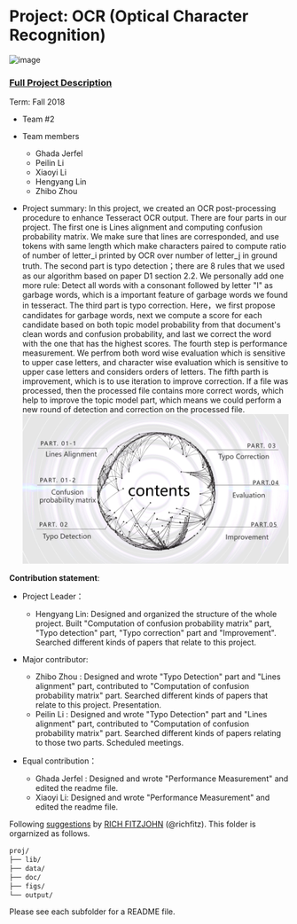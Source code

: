 # Project: OCR (Optical Character Recognition) 

![image](figs/intro.png)

### [Full Project Description](doc/project4_desc.md)

Term: Fall 2018

+ Team #2
+ Team members
	+ Ghada Jerfel 
	+ Peilin Li
	+ Xiaoyi Li
	+ Hengyang Lin
	+ Zhibo Zhou

+ Project summary: In this project, we created an OCR post-processing procedure to enhance Tesseract OCR output. There are four parts in our project. The first one is Lines alignment and computing confusion probability matrix. We make sure that lines are corresponded, and use tokens with same length which make characters paired to compute ratio of number of letter_i printed by OCR over number of letter_j in ground truth. The second part is typo detection；there are 8 rules that we used as our algorithm based on paper D1 section 2.2. We personally add one more rule: Detect all words with a consonant followed by letter "l" as garbage words, which is a important feature of garbage words we found in tesseract. The third part is typo correction. Here，we first propose candidates for garbage words, next we compute a score for each candidate based on both topic model probability from that document's clean words and confusion probability, and last we correct the word with the one that has the highest scores. The fourth step is performance measurement. We perfrom both word wise evaluation which is sensitive to upper case letters, and character wise evaluation which is sensitive to upper case letters and considers orders of letters. The fifth parth is improvement, which is to use iteration to improve correction. If a file was processed, then the processed file contains more correct words, which help to improve the topic model part, which means we could perform a new round of detection and correction on the processed file.
![screenshot](figs/proj4.png)
	
**Contribution statement**: 
+ Project Leader：
  + Hengyang Lin: Designed and organized the structure of the whole project. Built "Computation of confusion probability matrix" part, "Typo detection" part, "Typo correction" part and "Improvement". Searched different kinds of papers that relate to this project.
  
+ Major contributor:
  + Zhibo Zhou : Designed and wrote "Typo Detection" part and "Lines alignment" part, contributed to "Computation of confusion probability matrix" part. Searched different kinds of papers that relate to this project. Presentation.
  + Peilin Li : Designed and wrote "Typo Detection" part and "Lines alignment" part, contributed to "Computation of confusion probability matrix" part. Searched different kinds of papers relating to those two parts. Scheduled meetings.
  
+ Equal contribution：
  + Ghada Jerfel : Designed and wrote "Performance Measurement" and edited the readme file.
  + Xiaoyi Li: Designed and wrote "Performance Measurement" and edited the readme file.
  


Following [suggestions](http://nicercode.github.io/blog/2013-04-05-projects/) by [RICH FITZJOHN](http://nicercode.github.io/about/#Team) (@richfitz). This folder is orgarnized as follows.

```
proj/
├── lib/
├── data/
├── doc/
├── figs/
└── output/
```

Please see each subfolder for a README file.
